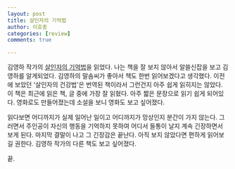 ```yaml
---
layout: post
title: 살인자의 기억법
author: 이호종
categories: [review]
comments: true

---
```


김영하 작가의 [살인자의 기억법](https://ridibooks.com/v2/Detail?id=371000179)을 읽었다. 나는 책을 잘 보지 않아서 알쓸신잡을 보고 김영하를 알게되었다. 김영하의 말솜씨가 좋아서 책도 한번 읽어보겠다고 생각했다. 이전에 보았던 '살인자의 건강법'은 번역된 책이라서 그런건지 아주 쉽게 읽히지는 않았다. 이 책은 최근에 읽은 책, 글 중에 가장 잘 읽혔다. 아주 짧은 문장으로 읽기 쉽게 되어있다. 영화로도 만들어졌는데 소설을 보니 영화도 보고 싶어졌다.

읽다보면 어디까지가 실제 일어난 일이고 어디까지가 망상인지 분간이 가지 않는다. 그러면서 주인공이 자신의 행동을 기억하지 못하여 어디서 들통이 날지 계속 긴장하면서 보게 된다. 마지막 결말이 나고 그 긴장감은 끝난다. 아직 보지 않았다면 편하게 읽어보길 권한다. 김영하 작가의 다른 책도 보고 싶어졌다.

끝.